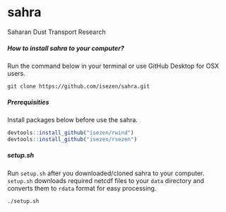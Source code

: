 # sahra
Saharan Dust Transport Research

##### How to install sahra to your computer?

Run the command below in your terminal or use GitHub Desktop for OSX users.

```
git clone https://github.com/isezen/sahra.git
```

##### Prerequisities

Install packages below before use the sahra.
```R
devtools::install_github("isezen/rwind")
devtools::install_github("isezen/rsezen")
```

##### setup.sh

Run `setup.sh` after you downloaded/cloned sahra to your computer. `setup.sh` downloads required netcdf files to your `data` directory and converts them to `rdata` format for easy processing.

```bash
./setup.sh
```
